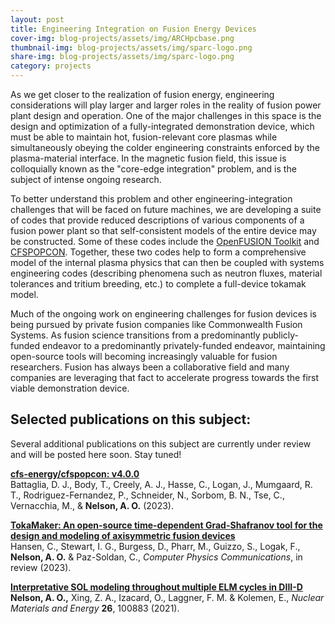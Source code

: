 ```yaml
---
layout: post
title: Engineering Integration on Fusion Energy Devices
cover-img: blog-projects/assets/img/ARCHpcbase.png
thumbnail-img: blog-projects/assets/img/sparc-logo.png
share-img: blog-projects/assets/img/sparc-logo.png
category: projects
---
```


As we get closer to the realization of fusion energy, engineering considerations will play larger and larger roles in the reality of fusion power plant design and operation. 
One of the major challenges in this space is the design and optimization of a fully-integrated demonstration device, which must be able to maintain hot, fusion-relevant core plasmas while simultaneously obeying the colder engineering constraints enforced by the plasma-material interface. 
In the magnetic fusion field, this issue is colloquially known as the "core-edge integration" problem, and is the subject of intense ongoing research. 

To better understand this problem and other engineering-integration challenges that will be faced on future machines, we are developing a suite of codes that provide reduced descriptions of various components of a fusion power plant so that self-consistent models of the entire device may be constructed. 
Some of these codes include the [OpenFUSION Toolkit](https://github.com/hansec/OpenFUSIONToolkit) and [CFSPOPCON](https://doi.org/10.5281/zenodo.10054880).
Together, these two codes help to form a comprehensive model of the internal plasma physics that can then be coupled with systems engineering codes (describing phenomena such as neutron fluxes, material tolerances and tritium breeding, etc.) to complete a full-device tokamak model. 

Much of the ongoing work on engineering challenges for fusion devices is being pursued by private fusion companies like Commonwealth Fusion Systems. 
As fusion science transitions from a predominantly publicly-funded endeavor to a predominantly privately-funded endeavor, maintaining open-source tools will becoming increasingly valuable for fusion researchers. 
Fusion has always been a collaborative field and many companies are leveraging that fact to accelerate progress towards the first viable demonstration device.

## Selected publications on this subject:

Several additional publications on this subject are currently under review and will be posted here soon. Stay tuned!

**[cfs-energy/cfspopcon: v4.0.0](https://doi.org/10.5281/zenodo.10054880)**<br />
Battaglia, D. J., Body, T., Creely, A. J., Hasse, C., Logan, J., Mumgaard, R. T., Rodriguez-Fernandez, P., Schneider, N., Sorbom, B. N., Tse, C., Vernacchia, M., & **Nelson, A. O.** (2023).

**[TokaMaker: An open-source time-dependent Grad-Shafranov tool for the design and modeling of axisymmetric fusion devices](https://doi.org/10.1016/j.cpc.2024.109111)**<br />
Hansen, C., Stewart, I. G., Burgess, D., Pharr, M., Guizzo, S., Logak, F., **Nelson, A. O.** & Paz-Soldan, C., _Computer Physics Communications_, in review (2023).

**[Interpretative SOL modeling throughout multiple ELM cycles in DIII-D](https://doi.org/10.1016/j.nme.2020.100883)** <br />
**Nelson, A. O.,** Xing, Z. A., Izacard, O., Laggner, F. M. & Kolemen, E., _Nuclear Materials and Energy_ **26**, 100883 (2021).